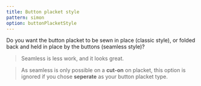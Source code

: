 ```yaml
---
title: Button placket style
pattern: simon
option: buttonPlacketStyle
---
```


Do you want the button placket to be sewn in place (classic style), or folded back and held in place by the buttons (seamless style)?

>  Seamless is less work, and it looks great.

>  As seamless is only possible on a <strong>cut-on</strong> on placket, this option is ignored if you chose <strong>seperate</strong> as your button placket type.

